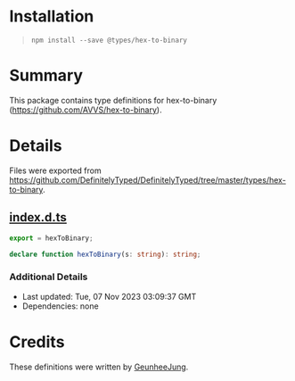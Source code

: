 # Installation
> `npm install --save @types/hex-to-binary`

# Summary
This package contains type definitions for hex-to-binary (https://github.com/AVVS/hex-to-binary).

# Details
Files were exported from https://github.com/DefinitelyTyped/DefinitelyTyped/tree/master/types/hex-to-binary.
## [index.d.ts](https://github.com/DefinitelyTyped/DefinitelyTyped/tree/master/types/hex-to-binary/index.d.ts)
````ts
export = hexToBinary;

declare function hexToBinary(s: string): string;

````

### Additional Details
 * Last updated: Tue, 07 Nov 2023 03:09:37 GMT
 * Dependencies: none

# Credits
These definitions were written by [GeunheeJung](https://github.com/geunheejung).
